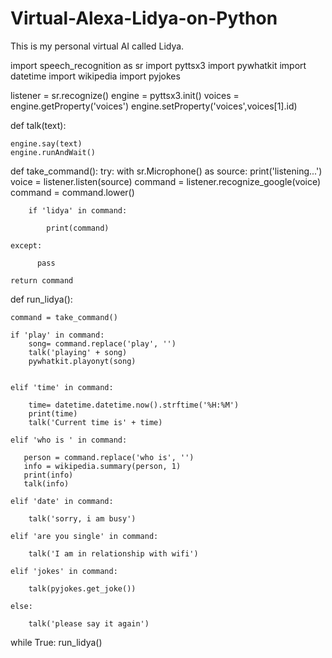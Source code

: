 # Virtual-Alexa-Lidya-on-Python
This is my personal virtual AI called Lidya. 


import speech_recognition as sr
import pyttsx3
import pywhatkit
import datetime
import wikipedia
import pyjokes




listener = sr.recognize()
engine = pyttsx3.init()
voices = engine.getProperty('voices')
engine.setProperty('voices',voices[1].id)

def talk(text):

    engine.say(text)
    engine.runAndWait()

def take_command():
    try:
        with sr.Microphone() as source:
            print('listening...')
            voice = listener.listen(source)
            command = listener.recognize_google(voice)
            command = command.lower()

        if 'lidya' in command:

            print(command)

    except:

          pass

    return command


def run_lidya():

    command = take_command()

    if 'play' in command:
        song= command.replace('play', '')
        talk('playing' + song)
        pywhatkit.playonyt(song)


    elif 'time' in command:

        time= datetime.datetime.now().strftime('%H:%M')
        print(time)
        talk('Current time is' + time)

    elif 'who is ' in command:

       person = command.replace('who is', '')
       info = wikipedia.summary(person, 1)
       print(info)
       talk(info)

    elif 'date' in command:

        talk('sorry, i am busy')

    elif 'are you single' in command:

        talk('I am in relationship with wifi')

    elif 'jokes' in command:

        talk(pyjokes.get_joke())

    else:

        talk('please say it again')

while True:
    run_lidya()








